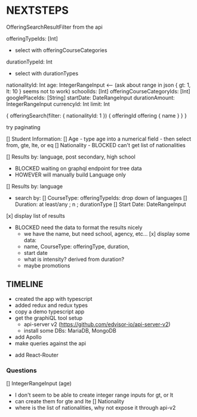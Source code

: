 NEXTSTEPS
=========


OfferingSearchResultFilter from the api

offeringTypeIds: [Int]
 - select with offeringCourseCategories

durationTypeId: Int
 - select with durationTypes

nationalityId: Int
age: IntegerRangeInput <-- (ask about range in json { gt: 1, lt: 10 } seems not to work)
schoolIds: [Int]
offeringCourseCategoryIds: [Int]
googlePlaceIds: [String]
startDate: DateRangeInput
durationAmount: IntegerRangeInput
currencyId: Int
limit: Int

{
  offeringSearch(filter: {
    nationalityId: 1
  }) {
    offeringId
    offering {
      name
    }
  }
}

try paginating

[] Student Information:
   [] Age
     - type age into a numerical field
     - then select from, gte, lte, or eq
   [] Nationality
     - BLOCKED can't get list of nationalities

[] Results by: language, post secondary, high school
   - BLOCKED waiting on graphql endpoint for tree data
   - HOWEVER will manually build Language only

[] Results by: language
   - search by:
     [] CourseType: offeringTypeIds: drop down of languages
     [] Duration: at least/any ; n ; durationType
     [] Start Date: DateRangeInput

[x] display list of results
   - BLOCKED need the data to format the results nicely
     - we have the name, but need school, agency, etc...
   [x] display some data:
     - name, CourseType: offeringType, duration, 
     - start date
     - what is intensity? derived from duration?
     - maybe promotions

## TIMELINE ##

+ created the app with typescript
+ added redux and redux types
+ copy a demo typescript app
+ get the graphiQL tool setup
  + api-server v2 (https://github.com/edvisor-io/api-server-v2)
  + install some DBs: MariaDB, MongoDB
+ add Apollo
+ make queries against the api
- add React-Router

### Questions ###

[] IntegerRangeInput (age)
   - I don't seem to be able to create integer range inputs for gt, or lt 
   - can create them for gte and lte
[] Nationality
   - where is the list of nationalities, why not expose it through api-v2
